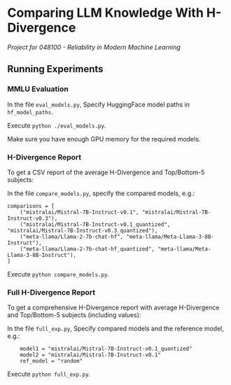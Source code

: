 # Comparing LLM Knowledge With H-Divergence
*Project for 048100 - Reliability in Modern Machine Learning*

## Running Experiments
### MMLU Evaluation
In the file ```eval_models.py```, Specify HuggingFace model paths in ```hf_model_paths```.


Execute ```python ./eval_models.py```.

Make sure you have enough GPU memory for the required models.


### H-Divergence Report
To get a CSV report of the average H-Divergence and Top/Bottom-5 subjects:

In the file ```compare_models.py```, specify the compared models, e.g.:
```
comparisons = [
    ("mistralai/Mistral-7B-Instruct-v0.1", "mistralai/Mistral-7B-Instruct-v0.3"),
    ("mistralai/Mistral-7B-Instruct-v0.1_quantized", "mistralai/Mistral-7B-Instruct-v0.3_quantized"),
    ("meta-llama/Llama-2-7b-chat-hf", "meta-llama/Meta-Llama-3-8B-Instruct"),
    ("meta-llama/Llama-2-7b-chat-hf_quantized", "meta-llama/Meta-Llama-3-8B-Instruct"),
]
```

Execute ```python compare_models.py```.


### Full H-Divergence Report
To get a comprehensive H-Divergence report with average H-Divergence and Top/Bottom-5 subjects (including values):


In the file ```full_exp.py```,
Specify compared models and the reference model, e.g.:
```
    model1 = "mistralai/Mistral-7B-Instruct-v0.1_quantized"
    model2 = "mistralai/Mistral-7B-Instruct-v0.1"
    ref_model = "random"
```

Execute ```python full_exp.py```.
